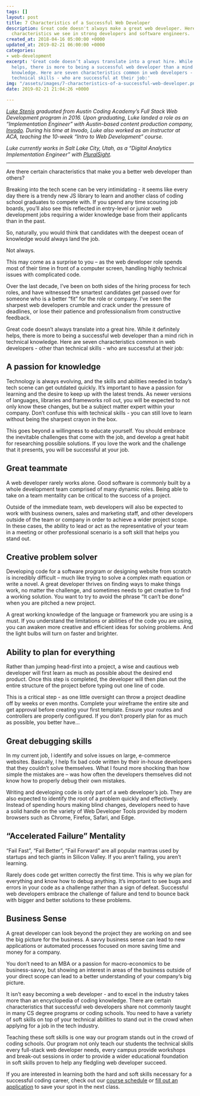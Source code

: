 ```yaml
---
tags: []
layout: post
title: 7 Characteristics of a Successful Web Developer
description: Great code doesn't always make a great web developer. Here are some non-technical
  characteristics we see in strong developers and software engineers.
created_at: 2018-04-16 05:00:00 +0000
updated_at: 2019-02-21 06:00:00 +0000
categories:
- web-development
excerpt: 'Great code doesn’t always translate into a great hire. While it definitely
  helps, there is more to being a successful web developer than a mind rich in technical
  knowledge. Here are seven characteristics common in web developers - other than
  technical skills - who are successful at their job:'
img: "/assets/images/7-characteristics-of-a-successful-web-developer.png"
date: 2019-02-21 21:04:26 +0000

---
```

[_Luke Stenis_](https://www.linkedin.com/in/ethanstenis/) _graduated from Austin Coding Academy’s Full Stack Web Development program in 2016. Upon graduating, Luke landed a role as an “Implementation Engineer” with Austin-based content production company,_ [_Invodo_](https://www.invodo.com/)_. During his time at Invodo, Luke also worked as an instructor at ACA, teaching the 10-week “Intro to Web Development” course._

_Luke currently works in Salt Lake City, Utah, as a “Digital Analytics Implementation Engineer” with_ [_PluralSight_](https://www.pluralsight.com/)_._

***

Are there certain characteristics that make you a better web developer than others?

Breaking into the tech scene can be very intimidating - it seems like every day there is a trendy new JS library to learn and another class of coding school graduates to compete with. If you spend any time scouring job boards, you’ll also see this reflected in entry-level or junior web development jobs requiring a wider knowledge base from their applicants than in the past.

So, naturally, you would think that candidates with the deepest ocean of knowledge would always land the job.

Not always.

This may come as a surprise to you – as the web developer role spends most of their time in front of a computer screen, handling highly technical issues with complicated code.

Over the last decade, I’ve been on both sides of the hiring process for tech roles, and have witnessed the smartest candidates get passed over for someone who is a better “fit” for the role or company. I’ve seen the sharpest web developers crumble and crack under the pressure of deadlines, or lose their patience and professionalism from constructive feedback.

Great code doesn’t always translate into a great hire. While it definitely helps, there is more to being a successful web developer than a mind rich in technical knowledge. Here are seven characteristics common in web developers - other than technical skills - who are successful at their job:

## A passion for knowledge

<amp-img width="300px" height="150px" layout="fixed" src="/assets/images/blog-5-31-17-2.jpg" alt=""></amp-img>

Technology is always evolving, and the skills and abilities needed in today’s tech scene can get outdated quickly. It’s important to have a passion for learning and the desire to keep up with the latest trends. As newer versions of languages, libraries and frameworks roll out, you will be expected to not only know these changes, but be a subject matter expert within your company. Don’t confuse this with technical skills - you can still love to learn without being the sharpest crayon in the box.

This goes beyond a willingness to educate yourself. You should embrace the inevitable challenges that come with the job, and develop a great habit for researching possible solutions. If you love the work and the challenge that it presents, you will be successful at your job.

## Great teammate

<amp-img width="300px" height="150px" layout="fixed" src="/assets/images/blog-5-31-17-3.jpg" alt=""></amp-img>

A web developer rarely works alone. Good software is commonly built by a whole development team comprised of many dynamic roles. Being able to take on a team mentality can be critical to the success of a project.

Outside of the immediate team, web developers will also be expected to work with business owners, sales and marketing staff, and other developers outside of the team or company in order to achieve a wider project scope. In these cases, the ability to lead or act as the representative of your team in a meeting or other professional scenario is a soft skill that helps you stand out.

## Creative problem solver

<amp-img width="300px" height="150px" layout="fixed" src="/assets/images/blog-5-31-17-4.jpg" alt=""></amp-img>

Developing code for a software program or designing website from scratch is incredibly difficult – much like trying to solve a complex math equation or write a novel. A great developer thrives on finding ways to make things work, no matter the challenge, and sometimes needs to get creative to find a working solution. You want to try to avoid the phrase “It can’t be done” when you are pitched a new project.

A great working knowledge of the language or framework you are using is a must. If you understand the limitations or abilities of the code you are using, you can awaken more creative and efficient ideas for solving problems. And the light bulbs will turn on faster and brighter.

## Ability to plan for everything

<amp-img width="300px" height="150px" layout="fixed" src="/assets/images/blog-5-31-17-5.jpg" alt=""></amp-img>

Rather than jumping head-first into a project, a wise and cautious web developer will first learn as much as possible about the desired end product. Once this step is completed, the developer will then plan out the entire structure of the project before typing out one line of code.

This is a critical step - as one little oversight can throw a project deadline off by weeks or even months. Complete your wireframe the entire site and get approval before creating your first template. Ensure your routes and controllers are properly configured. If you don’t properly plan for as much as possible, you better have...

## Great debugging skills

<amp-img width="300px" height="150px" layout="fixed" src="/assets/images/blog-5-31-17-6.jpg" alt=""></amp-img>

In my current job, I identify and solve issues on large, e-commerce websites. Basically, I help fix bad code written by their in-house developers that they couldn’t solve themselves. What I found more shocking than how simple the mistakes are – was how often the developers themselves did not know how to properly debug their own mistakes.

Writing and developing code is only part of a web developer’s job. They are also expected to identify the root of a problem quickly and effectively. Instead of spending hours making blind changes, developers need to have a solid handle on the variety of Web Developer Tools provided by modern browsers such as Chrome, Firefox, Safari, and Edge.

## “Accelerated Failure” Mentality

<amp-img width="300px" height="150px" layout="fixed" src="/assets/images/blog-5-31-17-7.jpg" alt=""></amp-img>

“Fail Fast”, “Fail Better”, “Fail Forward” are all popular mantras used by startups and tech giants in Silicon Valley. If you aren’t failing, you aren’t learning.

Rarely does code get written correctly the first time. This is why we plan for everything and know how to debug anything. It’s important to see bugs and errors in your code as a challenge rather than a sign of defeat. Successful web developers embrace the challenge of failure and tend to bounce back with bigger and better solutions to these problems.

## Business Sense

<amp-img width="300px" height="150px" layout="fixed" src="/assets/images/blog-5-31-17-8.jpg" alt=""></amp-img>

A great developer can look beyond the project they are working on and see the big picture for the business. A savvy business sense can lead to new applications or automated processes focused on more saving time and money for a company.

You don’t need to an MBA or a passion for macro-economics to be business-savvy, but showing an interest in areas of the business outside of your direct scope can lead to a better understanding of your company’s big picture.

It isn’t easy becoming a web developer - and to excel in the industry takes more than an encyclopedia of coding knowledge. There are certain characteristics that successful web developers share not commonly taught in many CS degree programs or coding schools. You need to have a variety of soft skills on top of your technical abilities to stand out in the crowd when applying for a job in the tech industry.

Teaching these soft skills is one way our program stands out in the crowd of coding schools. Our program not only teach our students the technical skills every full-stack web developer needs, every campus provide workshops and break-out sessions in order to provide a wider educational foundation in soft skills proven to help any fledgling web developer succeed.

If you are interested in learning both the hard and soft skills necessary for a successful coding career, check out our [course schedule](https://austincodingacademy.com/courses/) or [fill out an application](https://austincodingacademy.com/apply/) to save your spot in the next class.